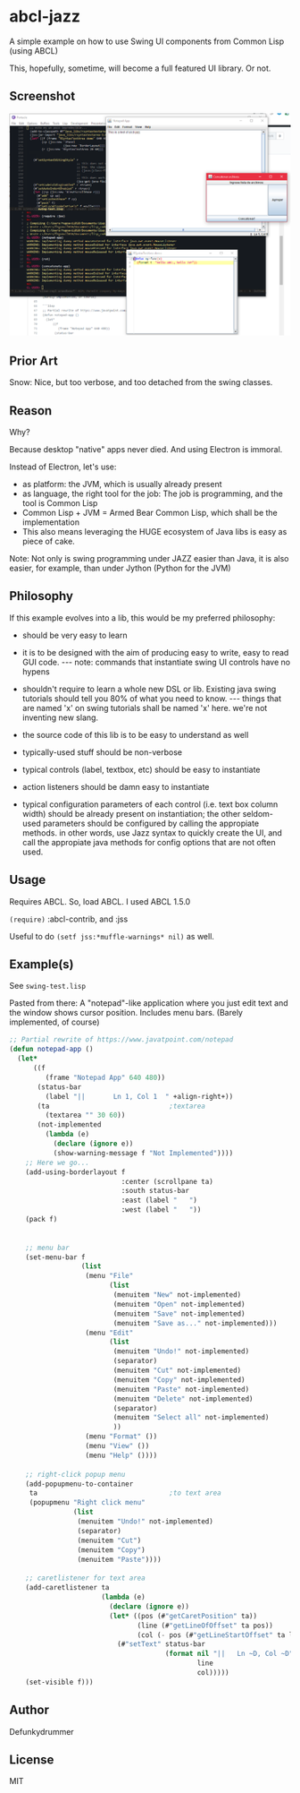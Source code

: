 # abcl-jazz

A simple example on how to use Swing UI components from Common Lisp (using ABCL)

This, hopefully, sometime, will become a full featured UI library. Or not.

## Screenshot

 ![](abcl-jazz-demo.png)

## Prior Art

Snow: Nice, but too verbose, and too detached from the swing classes.

## Reason

Why?

Because desktop "native" apps never died. And using Electron is immoral.

Instead of Electron, let's use:

 - as platform: the JVM, which is usually already present
 - as language, the right tool for the job: The job is programming, and the tool
   is Common Lisp
 - Common Lisp + JVM = Armed Bear Common Lisp, which shall be the implementation
 - This also means leveraging the HUGE ecosystem of Java libs is easy as piece of cake.

Note: Not only is swing programming under JAZZ easier than Java, it is also 
      easier, for example, than under Jython (Python for the JVM)

## Philosophy

If this example evolves into a lib, this would be my preferred philosophy:

- should be very easy to learn
- it is to be designed with the aim of producing easy to write, easy to read
  GUI code.
 --- note: commands that instantiate swing  UI controls have no hypens

 - shouldn't require to learn a whole new DSL or lib. Existing java swing tutorials
    should tell you 80% of what you need to know.
 --- things that are named 'x' on swing tutorials shall be named 'x' here.
     we're not inventing new slang.
 - the source code of this lib is to be easy to understand as well
 - typically-used stuff should be non-verbose
 - typical controls (label, textbox, etc) should be easy to instantiate
 - action listeners should be damn easy to instantiate
 - typical configuration parameters of each control (i.e. text box column width)
   should be already present on instantiation; the other seldom-used
   parameters should be configured by calling the appropiate methods.
   in other words, use Jazz syntax to quickly create the UI,
   and call the appropiate java methods for config options that are not
   often used.

## Usage

Requires ABCL. So, load ABCL. I used ABCL 1.5.0

`(require)` :abcl-contrib, and :jss

Useful to do `(setf jss:*muffle-warnings* nil)` as well.

## Example(s)

See `swing-test.lisp`

Pasted from there: A "notepad"-like application where you just edit text and the window shows cursor position. Includes menu bars. (Barely implemented, of course)

```lisp
;; Partial rewrite of https://www.javatpoint.com/notepad
(defun notepad-app ()
  (let*
      ((f
         (frame "Notepad App" 640 480))
       (status-bar
         (label "||       Ln 1, Col 1  " +align-right+))
       (ta                              ;textarea
         (textarea "" 30 60))
       (not-implemented
         (lambda (e)
           (declare (ignore e))
           (show-warning-message f "Not Implemented"))))
    ;; Here we go...
    (add-using-borderlayout f
                            :center (scrollpane ta)
                            :south status-bar
                            :east (label "   ")
                            :west (label "   "))
    (pack f)
                                        

    ;; menu bar
    (set-menu-bar f 
                  (list 
                   (menu "File" 
                         (list 
                          (menuitem "New" not-implemented)
                          (menuitem "Open" not-implemented)
                          (menuitem "Save" not-implemented)
                          (menuitem "Save as..." not-implemented)))
                   (menu "Edit" 
                         (list 
                          (menuitem "Undo!" not-implemented)
                          (separator)
                          (menuitem "Cut" not-implemented)
                          (menuitem "Copy" not-implemented)
                          (menuitem "Paste" not-implemented)
                          (menuitem "Delete" not-implemented)
                          (separator)
                          (menuitem "Select all" not-implemented)
                          ))
                   (menu "Format" ())
                   (menu "View" ())
                   (menu "Help" ())))

    ;; right-click popup menu
    (add-popupmenu-to-container
     ta                                 ;to text area 
     (popupmenu "Right click menu" 
                (list
                 (menuitem "Undo!" not-implemented)
                 (separator)
                 (menuitem "Cut")
                 (menuitem "Copy")
                 (menuitem "Paste"))))

    ;; caretlistener for text area
    (add-caretlistener ta
                       (lambda (e)
                         (declare (ignore e))
                         (let* ((pos (#"getCaretPosition" ta))
                                (line (#"getLineOfOffset" ta pos))
                                (col (- pos (#"getLineStartOffset" ta line))))
                           (#"setText" status-bar
                                       (format nil "||   Ln ~D, Col ~D"
                                               line
                                               col)))))
    (set-visible f)))

``` 



## Author

Defunkydrummer

## License

MIT
